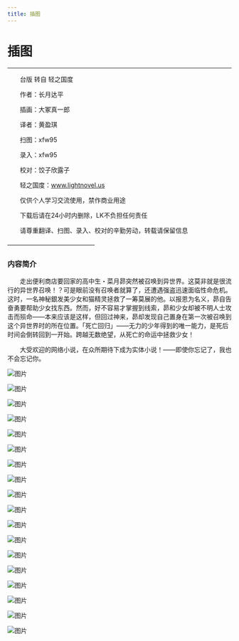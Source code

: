 ```yaml
---
title: 插图
---
```


# 插图

---

&emsp;&emsp;台版 转自 轻之国度

&emsp;&emsp;作者：长月达平

&emsp;&emsp;插画：大冢真一郎

&emsp;&emsp;译者：黄盈琪

&emsp;&emsp;扫图：xfw95

&emsp;&emsp;录入：xfw95

&emsp;&emsp;校对：饺子欣露子

&emsp;&emsp;轻之国度：www.lightnovel.us

&emsp;&emsp;仅供个人学习交流使用，禁作商业用途

&emsp;&emsp;下载后请在24小时内删除，LK不负担任何责任

&emsp;&emsp;请尊重翻译、扫图、录入、校对的辛勤劳动，转载请保留信息

——————————————


### 内容简介

&emsp;&emsp;走出便利商店要回家的高中生・菜月昴突然被召唤到异世界。这莫非就是很流行的异世界召唤！？可是眼前没有召唤者就算了，还遭遇强盗迅速面临性命危机。这时，一名神秘銀发美少女和猫精灵拯救了一筹莫展的他。以报恩为名义，昴自告奋勇要帮助少女找东西。然而，好不容易才掌握到线索，昴和少女却被不明人士攻击而殒命——本来应该是这样，但回过神来，昴却发现自己置身在第一次被召唤到这个异世界时的所在位置。「死亡回归」——无力的少年得到的唯一能力，是死后时间会倒转回到一开始。跨越无数绝望，从死亡的命运中拯救少女！


&emsp;&emsp;大受欢迎的网络小说，在众所期待下成为实体小说！——即使你忘记了，我也不会忘记你。

![图片](../img/1.jpg)

![图片](../img/2.jpg)

![图片](../img/3.jpg)

![图片](../img/4.jpg)

![图片](../img/5.jpg)

![图片](../img/6.jpg)

![图片](../img/7.jpg)

![图片](../img/8.jpg)

![图片](../img/9.jpg)

![图片](../img/10.jpg)

![图片](../img/11.jpg)

![图片](../img/12.jpg)

![图片](../img/13.jpg)

![图片](../img/14.jpg)

![图片](../img/15.jpg)

![图片](../img/16.jpg)

![图片](../img/17.jpg)

![图片](../img/18.jpg)